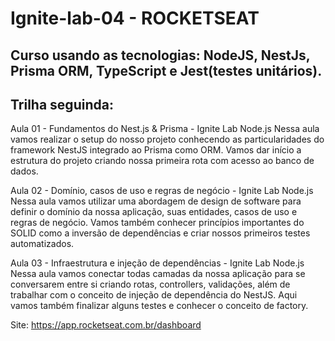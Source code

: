 # Ignite-lab-04 - ROCKETSEAT

## Curso usando as tecnologias: NodeJS, NestJs, Prisma ORM, TypeScript e Jest(testes unitários).

## Trilha seguinda:

Aula 01 - Fundamentos do Nest.js & Prisma - Ignite Lab Node.js
Nessa aula vamos realizar o setup do nosso projeto conhecendo as particularidades do framework NestJS integrado ao Prisma como ORM. Vamos dar início a estrutura do projeto criando nossa primeira rota com acesso ao banco de dados.

Aula 02 - Domínio, casos de uso e regras de negócio - Ignite Lab Node.js
Nessa aula vamos utilizar uma abordagem de design de software para definir o domínio da nossa aplicação, suas entidades, casos de uso e regras de negócio. Vamos também conhecer princípios importantes do SOLID como a inversão de dependências e criar nossos primeiros testes automatizados.

Aula 03 - Infraestrutura e injeção de dependências - Ignite Lab Node.js
Nessa aula vamos conectar todas camadas da nossa aplicação para se conversarem entre si criando rotas, controllers, validações, além de trabalhar com o conceito de injeção de dependência do NestJS. Aqui vamos também finalizar alguns testes e conhecer o conceito de factory.

Site: https://app.rocketseat.com.br/dashboard

